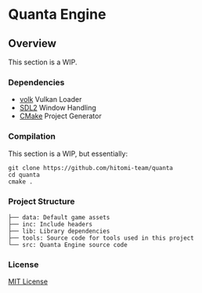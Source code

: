 # Quanta Engine

## Overview
This section is a WIP.

### Dependencies
- [volk](https://github.com/zeux/volk) Vulkan Loader
- [SDL2](https://www.libsdl.org/) Window Handling
- [CMake](https://cmake.org/) Project Generator

### Compilation
This section is a WIP, but essentially:
```
git clone https://github.com/hitomi-team/quanta
cd quanta
cmake .
```

### Project Structure
```
├── data: Default game assets
├── inc: Include headers
├── lib: Library dependencies
├── tools: Source code for tools used in this project
└── src: Quanta Engine source code
```

### License
[MIT License](LICENSE)
